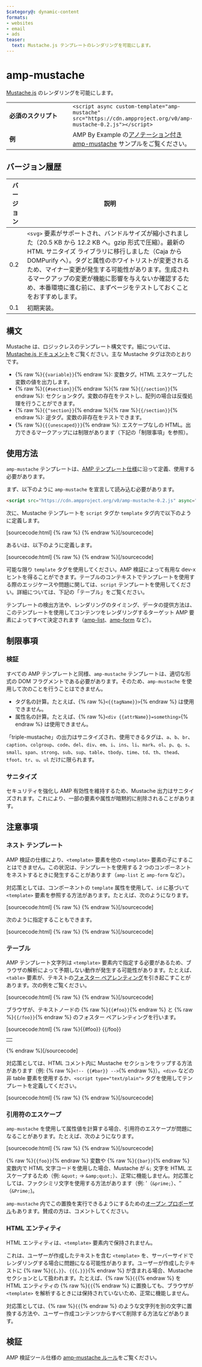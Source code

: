 ```yaml
---
$category@: dynamic-content
formats:
- websites
- email
- ads
teaser:
  text: Mustache.js テンプレートのレンダリングを可能にします。
---
```




<!--
       Copyright 2016 The AMP HTML Authors. All Rights Reserved.

       Licensed under the Apache License, Version 2.0 (the "License");
     you may not use this file except in compliance with the License.
     You may obtain a copy of the License at

     http://www.apache.org/licenses/LICENSE-2.0

     Unless required by applicable law or agreed to in writing, software
     distributed under the License is distributed on an "AS-IS" BASIS,
     WITHOUT WARRANTIES OR CONDITIONS OF ANY KIND, either express or implied.
     See the License for the specific language governing permissions and
     limitations under the License.
-->

# amp-mustache

[Mustache.js](https://github.com/janl/mustache.js/) のレンダリングを可能にします。

<table>
  <tr>
    <td width="40%"><strong>必須のスクリプト</strong></td>
    <td>
      <div>
          <code>&lt;script async custom-template="amp-mustache" src="https://cdn.ampproject.org/v0/amp-mustache-0.2.js">&lt;/script></code>
      </div>
    </td>
  </tr>
  <tr>
    <td width="40%"><strong>例</strong></td>
    <td>AMP By Example の<a href="https://ampbyexample.com/components/amp-mustache/">アノテーション付き amp-mustache</a> サンプルをご覧ください。</td>
  </tr>
</table>


## バージョン履歴

| バージョン | 説明 |
|-------|-----|
| 0.2 | `<svg>` 要素がサポートされ、バンドルサイズが縮小されました（20.5 KB から 12.2 KB へ。gzip 形式で圧縮）。最新の HTML サニタイズ ライブラリに移行しました（Caja から DOMPurify へ）。タグと属性のホワイトリストが変更されるため、マイナー変更が発生する可能性があります。生成されるマークアップの変更が機能に影響を与えないか確認するため、本番環境に進む前に、まずページをテストしておくことをおすすめします。 |
| 0.1 | 初期実装。 |

## 構文

Mustache は、ロジックレスのテンプレート構文です。細については、[Mustache.js ドキュメント](https://github.com/janl/mustache.js/)をご覧ください。主な Mustache タグは次のとおりです。

* {% raw %}`{{variable}}`{% endraw %}: 変数タグ。HTML エスケープした変数の値を出力します。
* {% raw %}`{{#section}}`{% endraw %}{% raw %}`{{/section}}`{% endraw %}: セクションタグ。変数の存在をテストし、配列の場合は反復処理を行うことができます。
* {% raw %}`{{^section}}`{% endraw %}{% raw %}`{{/section}}`{% endraw %}: 逆タグ。変数の非存在をテストできます。
* {% raw %}`{{{unescaped}}}`{% endraw %}: エスケープなしの HTML。出力できるマークアップには制限があります（下記の「制限事項」を参照）。

## 使用方法

`amp-mustache` テンプレートは、[AMP テンプレート仕様](../../spec/amp-html-templates.md)に沿って定義、使用する必要があります。

まず、以下のように `amp-mustache` を宣言して読み込む必要があります。

```html
<script src="https://cdn.ampproject.org/v0/amp-mustache-0.2.js" async="" custom-template="amp-mustache"></script>
```

次に、Mustache テンプレートを `script` タグか `template` タグ内で以下のように定義します。

[sourcecode:html]
{% raw %}<!-- Using template tag. -->
<template type="amp-mustache">
  Hello {{world}}!
</template>
{% endraw %}[/sourcecode]

あるいは、以下のように定義します。


<!-- Using script tag. -->
[sourcecode:html]
{% raw %}<script type="text/plain" template="amp-mustache">
  Hello {{world}}!
</script>
{% endraw %}[/sourcecode]

可能な限り `template` タグを使用してください。AMP 検証によって有用な dev-x ヒントを得ることができます。テーブルのコンテキストでテンプレートを使用する際のエッジケースや問題に関しては、`script` テンプレートを使用してください。詳細については、下記の「テーブル」をご覧ください。

テンプレートの検出方法や、レンダリングのタイミング、データの提供方法は、このテンプレートを使用してコンテンツをレンダリングするターゲット AMP 要素によってすべて決定されます（[amp-list](../amp-list/amp-list.md)、[amp-form](../amp-form/amp-form.md) など）。

## 制限事項

### 検証

すべての AMP テンプレートと同様、`amp-mustache` テンプレートは、適切な形式の DOM フラグメントである必要があります。そのため、`amp-mustache` を使用して次のことを行うことはできません。

* タグ名の計算。たとえば、{% raw %}`<{{tagName}}>`{% endraw %} は使用できません。
* 属性名の計算。たとえば、{% raw %}`<div {{attrName}}=something>`{% endraw %} は使用できません。

「triple-mustache」の出力はサニタイズされ、使用できるタグは、`a`、`b`、`br`、`caption`、`colgroup`、`code`、`del`、`div`、`em`、`i`、`ins`、`li`、`mark`、`ol`、`p`、`q`、`s`、`small`、`span`、`strong`、`sub`、`sup`、`table`、`tbody`、`time`、`td`、`th`、`thead`、`tfoot`、`tr`、`u`、`ul` だけに限られます。

### サニタイズ

セキュリティを強化し AMP 有効性を維持するため、Mustache 出力はサニタイズされます。これにより、一部の要素や属性が暗黙的に削除されることがあります。

## 注意事項

### ネスト テンプレート

AMP 検証の仕様により、`<template>` 要素を他の `<template>` 要素の子にすることはできません。この状況は、テンプレートを使用する 2 つのコンポーネントをネストするときに発生することがあります（`amp-list` と `amp-form` など）。

対応策としては、コンポーネントの `template` 属性を使用して、`id` に基づいて `<template>` 要素を参照する方法があります。たとえば、次のようになります。

[sourcecode:html]
{% raw %}<amp-list id="myList" src="https://foo.com/list.json">
  <template type="amp-mustache">
    <div>{{title}}</div>
  </template>
</amp-list>
{% endraw %}[/sourcecode]

次のように指定することもできます。

[sourcecode:html]
{% raw %}<!-- Externalize templates to avoid nesting. -->
<template type="amp-mustache" id="myTemplate">
  <div>{{title}}</div>
</template>

<amp-list id="myList" src="https://foo.com/list.json" template="myTemplate">
</amp-list>
{% endraw %}[/sourcecode]


### テーブル

AMP テンプレート文字列は `<template>` 要素内で指定する必要があるため、ブラウザの解析によって予期しない動作が発生する可能性があります。たとえば、`<table>` 要素が、テキストの[フォスター ペアレンティング](https://www.w3.org/TR/html5/syntax.html#unexpected-markup-in-tables)を引き起こすことがあります。次の例をご覧ください。

[sourcecode:html]
{% raw %}<template type="amp-mustache">
  <table>
    <tr>
      {{#foo}}<td></td>{{/foo}}
    </tr>
  </table>
</template>
{% endraw %}[/sourcecode]

ブラウザが、テキストノードの {% raw %}`{{#foo}}`{% endraw %} と {% raw %}`{{/foo}}`{% endraw %} のフォスター ペアレンティングを行います。

[sourcecode:html]
{% raw %}{{#foo}}
{{/foo}}
<table>
  <tr>
    <td></td>
  </tr>
</table>
{% endraw %}[/sourcecode]

対応策としては、HTML コメント内に Mustache セクションをラップする方法があります（例: {% raw %}`<!-- {{#bar}} -->`{% endraw %}）。`<div>` などの非 table 要素を使用するか、`<script type="text/plain">` タグを使用してテンプレートを定義してください。

[sourcecode:html]
{% raw %}<script type="text/plain" template="amp-mustache">
  <table>
    <tr>
      {{#foo}}<td></td>{{/foo}}
    </tr>
  </table>
</script>
{% endraw %}[/sourcecode]

### 引用符のエスケープ

`amp-mustache` を使用して属性値を計算する場合、引用符のエスケープが問題になることがあります。たとえば、次のようになります。

[sourcecode:html]
{% raw %}<template type="amp-mustache">
  <!-- A double-quote (") in foo will cause malformed HTML. -->
  <amp-img alt="{{foo}}" src="example.jpg" width=100 height=100></amp-img>

  <!-- A single-quote (') or double-quote (") in bar will cause an AMP runtime parse error. -->
  <button on="tap:AMP.setState({foo: '{{bar}}'})">Click me</button>
</template>
{% endraw %}[/sourcecode]

{% raw %}`{{foo}}`{% endraw %} 変数や {% raw %}`{{bar}}`{% endraw %} 変数内で HTML 文字コードを使用した場合、Mustache が `&;` 文字を HTML エスケープするため（例: `&quot;`  -&gt; `&amp;quot;`）、正常に機能しません。対応策としては、ファクシミリ文字を使用する方法があります（例: ′（`&prime;`）、″（`&Prime;`)。

`amp-mustache` 内でこの置換を実行できるようにするための[オープン プロポーザル](https://github.com/ampproject/amphtml/issues/8395)もあります。賛成の方は、コメントしてください。

### HTML エンティティ

HTML エンティティは、`<template>` 要素内で保持されません。

これは、ユーザーが作成したテキストを含む `<template>` を、サーバーサイドでレンダリングする場合に問題になる可能性があります。ユーザーが作成したテキストに {% raw %}`{{`、`}}`、`{{{`、`}}}`{% endraw %} が含まれる場合、Mustache セクションとして扱われます。たとえば、{% raw %}`{{`{% endraw %} を HTML エンティティの {% raw %}`{{`{% endraw %} に置換しても、ブラウザが `<template>` を解析するときには保持されていないため、正常に機能しません。

対応策としては、{% raw %}`{{`{% endraw %} のような文字列を別の文字に置換する方法や、ユーザー作成コンテンツからすべて削除する方法などがあります。

## 検証

AMP 検証ツール仕様の [amp-mustache ルール](https://github.com/ampproject/amphtml/blob/master/extensions/amp-mustache/validator-amp-mustache.protoascii)をご覧ください。

